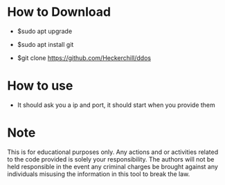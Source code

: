 # How to Download

+ $sudo apt upgrade

+ $sudo apt install git 

+ $git clone https://github.com/Heckerchill/ddos

# How to use
+ It should ask you a ip and port, it should start when you provide them

# Note
This is for educational purposes only. Any actions and or activities related to the code provided is solely your responsibility. The authors will not be held responsible in the event any criminal charges be brought against any individuals misusing the information in this tool to break the law.
